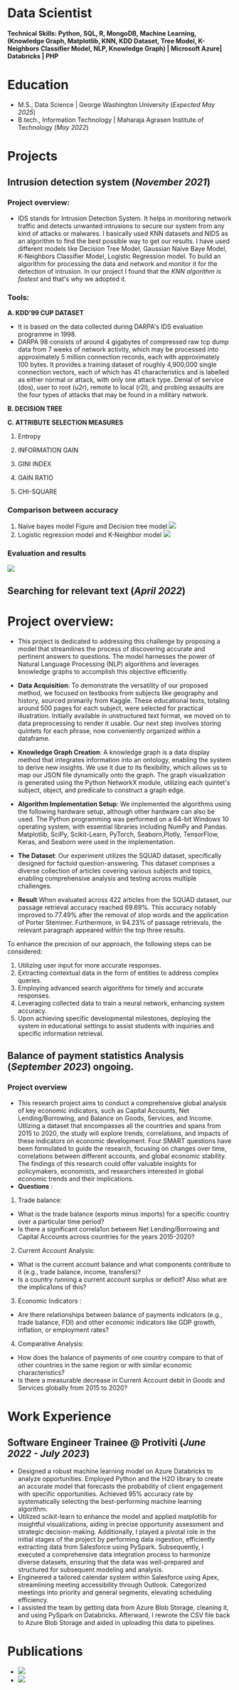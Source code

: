 # Data Scientist

#### Technical Skills: Python, SQL, R, MongoDB, Machine Learning, (Knowledge Graph, Matplotlib, KNN, KDD Dataset, Tree Model, K-Neighbors Classifier Model, NLP, Knowledge Graph) | Microsoft Azure| Databricks | PHP 

# Education							       		
- M.S., Data Science	| George Washington University (_Expected_ _May 2025_)	 			        		
- B.tech., Information Technology | Maharaja Agrasen Institute of Technology (_May 2022_)

# Projects
## Intrusion detection system (_November 2021_) 
### Project overview: 
- IDS stands for Intrusion Detection System. It helps in monitoring network traffic and detects unwanted intrusions to secure our system from any kind of attacks or malwares. I basically used KNN datasets and NIDS as an algorithm to find the best possible way to get our results. I have used different models like Decision Tree Model, Gaussian Naïve Baye Model, K-Neighbors Classifier Model, Logistic Regression model. To build an algorithm for processing the data and network and monitor it for the detection of intrusion. In our project I found that the *KNN algorithm is fastest* and that's why we adopted it.

### Tools: 
**A. KDD’99 CUP DATASET**
- It is based on the data collected during DARPA's IDS evaluation programme in 1998.
- DARPA 98 consists of around 4 gigabytes of compressed raw tcp dump data from 7 weeks of network activity, which may be processed into approximately 5 million connection records, each with approximately 100 bytes. It provides a training dataset of roughly 4,900,000 single connection vectors, each of which has 41 characteristics and is labelled as either normal or attack, with only one attack type. Denial of service (dos), user to root (u2r), remote to local (r2l), and probing assaults are the four types of attacks that may be found in a military network.

**B. DECISION TREE**
  
**C. ATTRIBUTE SELECTION MEASURES**

1. Entropy
    
2. INFORMATION GAIN
    
3. GINI INDEX
    
4. GAIN RATIO
    
5. CHI-SQUARE
    
### Comparison between accuracy
1. Naïve bayes model Figure and Decision tree model
![](/Images/Picture4.png)
2. Logistic regression model and K-Neighbor model
![](/Images/Picture5.png)

### Evaluation and results
![](/Images/Screenshot%202023-10-04%20at%206.56.43%E2%80%AFPM.png)



## Searching for relevant text (_April 2022_)
# Project overview:
- This project is dedicated to addressing this challenge by proposing a model that streamlines the process of discovering accurate and pertinent answers to questions. The model harnesses the power of Natural Language Processing (NLP) algorithms and leverages knowledge graphs to accomplish this objective efficiently.
- **Data Acquisition**:
To demonstrate the versatility of our proposed method, we focused on textbooks from subjects like geography and history, sourced primarily from Kaggle. These educational texts, totaling around 500 pages for each subject, were selected for practical illustration. Initially available in unstructured text format, we moved on to data preprocessing to render it usable. Our next step involves storing quintets for each phrase, now conveniently organized within a dataframe.
- **Knowledge Graph Creation**:
A knowledge graph is a data display method that integrates information into an ontology, enabling the system to derive new insights. We use it due to its flexibility, which allows us to map our JSON file dynamically onto the graph. The graph visualization is generated using the Python NetworkX module, utilizing each quintet's subject, object, and predicate to construct a graph edge.
- **Algorithm Implementation Setup**:
We implemented the algorithms using the following hardware setup, although other hardware can also be used. The Python programming was performed on a 64-bit Windows 10 operating system, with essential libraries including NumPy and Pandas. Matplotlib, SciPy, Scikit-Learn, PyTorch, Seaborn,Plotly, TensorFlow, Keras, and Seaborn were used in the implementation.
- **The Dataset**:
Our experiment utilizes the SQUAD dataset, specifically designed for factoid question-answering. This dataset comprises a diverse collection of articles covering various subjects and topics, enabling comprehensive analysis and testing across multiple challenges.

- **Result**
When evaluated across 422 articles from the SQUAD dataset, our passage retrieval accuracy reached 69.69%. This accuracy notably improved to 77.49% after the removal of stop words and the application of Porter Stemmer. Furthermore, in 94.23% of passage retrievals, the relevant paragraph appeared within the top three results.

To enhance the precision of our approach, the following steps can be considered:

1. Utilizing user input for more accurate responses.
2. Extracting contextual data in the form of entities to address complex queries.
3. Employing advanced search algorithms for timely and accurate responses.
4. Leveraging collected data to train a neural network, enhancing system accuracy.
5. Upon achieving specific developmental milestones, deploying the system in educational settings to assist students with inquiries and specific information retrieval.


## Balance of payment statistics Analysis (_September 2023_) ongoing.
### Project overview
- This research project aims to conduct a comprehensive global analysis of key economic indicators, such as Capital Accounts, Net Lending/Borrowing, and Balance on Goods, Services, and Income. Utlizing a dataset that encompasses all the countries and spans from 2015 to 2020, the study will explore trends, correlations, and impacts of these indicators on economic development. Four SMART questions have been formulated to guide the research, focusing on changes over time, correlations between different accounts, and global economic stability. The findings of this research could offer valuable insights for policymakers, economists, and researchers interested in global economic trends and their implications.
- **Questions** :
1. Trade balance:
- What is the trade balance (exports minus imports) for a specific country over a particular time period?
- Is there a significant correla1on between Net Lending/Borrowing and Capital Accounts across countries for the years 2015-2020?

2. Current Account Analysis:
- What is the current account balance and what components contribute to it (e.g., trade balance, income, transfers)?
- Is a country running a current account surplus or deficit? Also what are the implica1ons of this?
  
3. Economic Indicators :
- Are there relationships between balance of payments indicators (e.g., trade balance, FDI) and other economic indicators like GDP growth, inflation, or employment rates?
  
4. Comparative Analysis:
- How does the balance of payments of one country compare to that of other countries in the same region or with similar economic characteristics?
- Is there a measurable decrease in Current Account debit in Goods and Services globally from 2015 to 2020?


# Work Experience
## Software Engineer Trainee @ Protiviti (_June 2022 - July 2023_)
- Designed a robust machine learning model on Azure Databricks to analyze opportunities. Employed Python and the H2O library to create an accurate model that forecasts the probability of client engagement with specific opportunities. Achieved 95% accuracy rate by systematically selecting the best-performing machine learning algorithm.
-	Utilized scikit-learn to enhance the model and applied matplotlib for insightful visualizations, aiding in precise opportunity assessment and strategic decision-making. Additionally, I played a pivotal role in the initial stages of the project by performing data ingestion, efficiently extracting data from Salesforce using PySpark. Subsequently, I executed a comprehensive data integration process to harmonize diverse datasets, ensuring that the data was well-prepared and structured for subsequent modeling and analysis.
-	Engineered a tailored calendar system within Salesforce using Apex, streamlining meeting accessibility through Outlook. Categorized meetings into priority and general segments, elevating scheduling efficiency. 
-	I assisted the team by getting data from Azure Blob Storage, cleaning it, and using PySpark on Databricks. Afterward, I rewrote the CSV file back to Azure Blob Storage and aided in uploading this data to pipelines.

# Publications
- ![](/aman-jaglan/Intrusion-detection-system)
- ![](/aman-jaglan/Searching-for-relevant-text)

